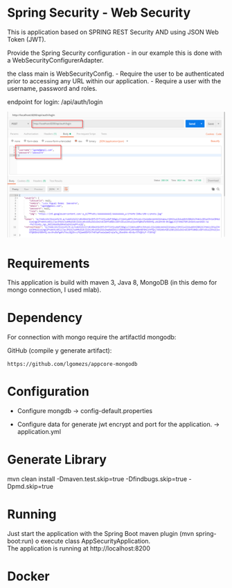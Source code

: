 Spring Security - Web Security
==========================

This is application based on SPRING REST Security AND using JSON Web Token (JWT). 

Provide the Spring Security configuration - in our example this is done with a WebSecurityConfigurerAdapter.

the class main is WebSecurityConfig.
	- Require the user to be authenticated prior to accessing any URL within our application.
	- Require a user with the username, password and roles.
	

endpoint for login: /api/auth/login 
	
![Screenshot from running application](img/login.png?raw=true "Screenshot JWT Spring Security Demo")

# Requirements

  This application is build with maven 3, Java 8, MongoDB (in this demo for mongo connection, I used mlab). 

# Dependency

  For connection with mongo require the artifactId mongodb:
  
  GitHub (compile y generate artifact): 
  
  	https://github.com/lgomezs/appcore-mongodb 	
	
# Configuration

 - Configure mongdb -> config-default.properties
  	
 - Configure data for generate jwt encrypt and port for the application. -> application.yml	

# Generate Library

   mvn clean install -Dmaven.test.skip=true -Dfindbugs.skip=true -Dpmd.skip=true

# Running

   Just start the application with the Spring Boot maven plugin (mvn spring-boot:run) o execute class AppSecurityApplication.	
   The application is running at http://localhost:8200
   
# Docker


   

